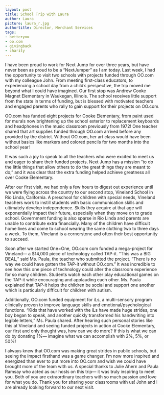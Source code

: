 ```yaml
---
layout: post
title: School Trip with Laura
author: Laura
picture: laura_r.jpg
authortitle: Director, Merchant Services
tags:
- betteryou
- oo.com
- givingback
- charity
---
```


I have been proud to work for Next Jump for over three years, but have never been as proud to be a “NextJumper” as I am today. Last week, I had the opportunity to visit two schools with projects funded through OO.com with my colleague John. From meeting first-class educators, to experiencing a school day from a child’s perspective, the trip moved me beyond what I could have imagined.
Our first stop was Andrew Cooke Magnet Elementary in Waukegan, Illinois. The school receives little support from the state in terms of funding, but is blessed with motivated teachers and engaged parents who rally to gain support for their projects on OO.com.

OO.com has funded eight projects for Cooke Elementary, from paint used for murals now brightening up the school exterior to replacement keyboards and headphones in the music classroom previously from 1972! One teacher shared that art supplies funded through OO.com arrived before any provided by the district. Without OO.com, her art class would have been without basics like markers and colored pencils for two months into the school year!

It was such a joy to speak to all the teachers who were excited to meet us and eager to share their funded projects. Next Jump has a mission “to do the little things that allow others to do the great things they are meant to do,” and it was clear that the extra funding helped achieve greatness all over Cooke Elementary.

After our first visit, we had only a few hours to digest out experience until we were flying across the country to our second stop, Vineland School in Rio Linda, California. A preschool for children with special needs, Vineland teachers work to instill students with basic communication skills and ultimately develop independence. Skills they acquire at that age will exponentially impact their future, especially when they move on to grade school. Government funding is also sparse in Rio Linda and parents are unable to contribute extra financially. Many of the children have difficult home lives and come to school wearing the same clothing two to three days a week. To them, Vineland is a cornerstone and often their best opportunity to succeed.

Soon after we started One=One, OO.com com funded a mega-project for Vineland— a $14,000 piece of technology called TAP-it. “This was a BIG DEAL,” said Ms. Paula, the teacher who submitted the project. “There is no way we could have gotten the TAP-it without OO.com.” It was incredible to see how this one piece of technology could alter the classroom experience for so many children. Students watch each other play educational games on the TAP-it while encouraging and applauding each other. Ms. Paula explained that TAP-it helps the children be social and support one another which is particularly difficult for children with autism.

Additionally, OO.com funded equipment for iLs, a multi-sensory program clinically proven to improve language skills and emotional/psychological functions. “Kids that have worked with the iLs have made huge strides, one boy began to speak, and another quickly transformed his handwriting into legible letters,” Ms. Paula shared.
After hearing such personal stories like this at Vineland and seeing funded projects in action at Cooke Elementary, our first and only thought was, how can we do more? If this is what we can do by donating 1%— imagine what we can accomplish with 2%, 5%, or 50%!

I always knew that OO.com was making great strides in public schools, but seeing the impact firsthand was a game changer. I’m now more inspired and energized than ever to put more into OO.com and wish we could have brought more of the team with us.
A special thanks to Julie Ahern and Paula Ramsay who acted as our hosts on this trip— it was truly inspiring to meet you. Both of you are extraordinary teachers with so much passion and love for what you do. Thank you for sharing your classrooms with us! John and I are already looking forward to our next visit.
